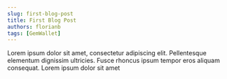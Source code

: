 ```yaml
---
slug: first-blog-post
title: First Blog Post
authors: florianb
tags: [GemWallet]
---
```


Lorem ipsum dolor sit amet, consectetur adipiscing elit. Pellentesque elementum dignissim ultricies. Fusce rhoncus ipsum tempor eros aliquam consequat. Lorem ipsum dolor sit amet
